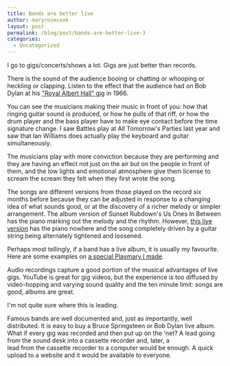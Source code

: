 ```yaml
---
title: Bands are better live
author: maryrosecook
layout: post
permalink: /blog/post/bands-are-better-live-3
categories:
  - Uncategorized
---
```

I go to gigs/concerts/shows a lot. Gigs are just better than records.

There is the sound of the audience booing or chatting or whooping or heckling or clapping. Listen to the effect that the audience had on Bob Dylan at his ["Royal Albert Hall" gig][1] in 1966.

You can see the musicians making their music in front of you: how that ringing guitar sound is produced, or how he pulls of that riff, or how the drum player and the bass player have to make eye contact before the time signature change. I saw Battles play at All Tomorrow's Parties last year and saw that Ian Williams does actually play the keyboard and guitar simultaneously.

The musicians play with more conviction because they are performing and they are having an effect not just on the air but on the people in front of them, and the low lights and emotional atmosphere give them license to scream the scream they felt when they first wrote the song.

The songs are different versions from those played on the record six months before because they can be adjusted in response to a changing idea of what sounds good, or at the discovery of a richer melody or simpler arrangement. The album version of Sunset Rubdown's Us Ones In Between has the piano marking out the melody and the rhythm. However, [this live version][2] has the piano nowhere and the song completely driven by a guitar string being alternately tightened and loosened.

Perhaps most tellingly, if a band has a live album, it is usually my favourite. Here are some examples on [a special Playmary I made][3].

Audio recordings capture a good portion of the musical advantages of live gigs. YouTube is great for gig videos, but the experience is too diffused by video-hopping and varying sound quality and the ten minute limit: songs are good, albums are great.

I'm not quite sure where this is leading.

Famous bands are well documented and, just as importantly, well distributed. It is easy to buy a Bruce Springsteen or Bob Dylan live album. What if every gig was recorded and then put up on the 'net? A lead going from the sound desk into a cassette recorder and, later, a  
lead from the cassette recorder to a computer would be enough. A quick upload to a website and it would be available to everyone.

 [1]: http://en.wikipedia.org/wiki/The_Bootleg_Series_Vol._4:_Bob_Dylan_Live_1966,_The_%22Royal_Albert_Hall%22_Concert
 [2]: http://www.youtube.com/watch?v=Tv-_4xNEDck
 [3]: http://live.playmary.com